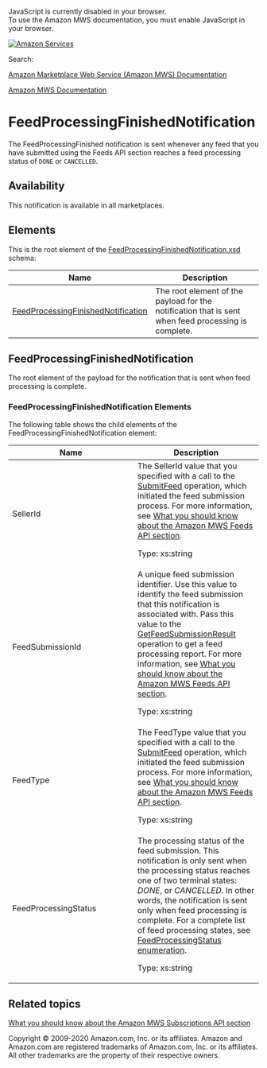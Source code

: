 <div id="MWSDX_noscript">

JavaScript is currently disabled in your browser.  
To use the Amazon MWS documentation, you must enable JavaScript in your
browser.

</div>

<div id="MWSDX_divtop">

[![Amazon
Services](https://images-na.ssl-images-amazon.com/images/G/08/mwsportal/fr_FR/amazonservices.gif "Amazon Services")](http://services.amazon.fr)

<div id="MWSDX_search">

<span id="MWSDX_searchlbl">Search:</span>

</div>

  
<span id="MWSDX_titlebar">[Amazon Marketplace Web Service (Amazon MWS)
Documentation](https://developer.amazonservices.fr/gp/mws/docs.html)</span>

</div>

<div id="MWSDX_divbottom">

<div id="MWSDX_divleft">

<div id="MWSDX_toc">

</div>

</div>

<div id="MWSDX_divright">

<div id="MWSDX_content">

<span id="MWSDX_breadcrumbs">[Amazon MWS
Documentation](https://developer.amazonservices.fr/gp/mws/docs.html)</span>

<div id="Notifications_FeedProcessingFinishedNotification"
class="nested0">

# FeedProcessingFinishedNotification

<div class="body">

<span class="ph">The <span
class="keyword parmname">FeedProcessingFinished</span> notification is
sent whenever any feed that you have submitted using the <span
class="ph">Feeds API section</span> reaches a feed processing status of
`DONE` or `CANCELLED`.</span>

<div class="section">

## Availability

This notification is available in all marketplaces.

</div>

<div class="section">

## Elements

This is the root element of the
<a href="https://m.media-amazon.com/images/G/01/mwsportal/doc/en_US/subscriptions/FeedProcessingFinishedNotification.xsd" class="xref">FeedProcessingFinishedNotification.xsd</a>
schema:

<div class="tablenoborder">

| Name                                                                                                                                                                                                          | Description                                                                                                                 |
|---------------------------------------------------------------------------------------------------------------------------------------------------------------------------------------------------------------|-----------------------------------------------------------------------------------------------------------------------------|
| <a href="#FeedProcessingFinishedNotification" class="xref" title="The root element of the payload for the notification that is sent when feed processing is complete.">FeedProcessingFinishedNotification</a> | <span class="ph">The root element of the payload for the notification that is sent when feed processing is complete.</span> |

</div>

</div>

</div>

<div id="FeedProcessingFinishedNotification" class="topic nested1">

## FeedProcessingFinishedNotification

<div class="body">

<span class="ph">The root element of the payload for the notification
that is sent when feed processing is complete.</span>

<div class="section">

### FeedProcessingFinishedNotification Elements

The following table shows the child elements of the <span
class="keyword parmname">FeedProcessingFinishedNotification</span>
element:

<div class="tablenoborder">

<table id="FeedProcessingFinishedNotification__table_v4j_lkj_ll" class="table" data-cellpadding="4" data-cellspacing="0" data-summary="" data-frame="border" data-border="1" data-rules="all">
<colgroup>
<col style="width: 50%" />
<col style="width: 50%" />
</colgroup>
<thead class="thead" data-align="left">
<tr class="header row">
<th id="d198584e169" class="entry" data-valign="top" width="50%">Name</th>
<th id="d198584e172" class="entry" data-valign="top" width="50%">Description</th>
</tr>
</thead>
<tbody class="tbody">
<tr class="odd row">
<td class="entry" data-valign="top" width="50%" headers="d198584e169 "><span class="keyword parmname">SellerId</span></td>
<td class="entry" data-valign="top" width="50%" headers="d198584e172 ">The <span class="keyword parmname">SellerId</span> value that you specified with a call to the <a href="../feeds/Feeds_SubmitFeed.md" class="xref">SubmitFeed</a> operation, which initiated the feed submission process. For more information, see <a href="../feeds/Feeds_Overview.md" class="xref">What you should know about the Amazon MWS Feeds API section</a>.
<p><span class="ph">Type: xs:string</span></p></td>
</tr>
<tr class="even row">
<td class="entry" data-valign="top" width="50%" headers="d198584e169 "><span class="keyword parmname">FeedSubmissionId</span></td>
<td class="entry" data-valign="top" width="50%" headers="d198584e172 "><span class="ph">A unique feed submission identifier.</span> Use this value to identify the feed submission that this notification is associated with. Pass this value to the <a href="../feeds/Feeds_GetFeedSubmissionResult.md" class="xref">GetFeedSubmissionResult</a> operation to get a feed processing report. For more information, see <a href="../feeds/Feeds_Overview.md" class="xref">What you should know about the Amazon MWS Feeds API section</a>.
<p><span class="ph">Type: xs:string</span></p></td>
</tr>
<tr class="odd row">
<td class="entry" data-valign="top" width="50%" headers="d198584e169 "><span class="keyword parmname">FeedType</span></td>
<td class="entry" data-valign="top" width="50%" headers="d198584e172 ">The <span class="keyword parmname">FeedType</span> value that you specified with a call to the <a href="../feeds/Feeds_SubmitFeed.md" class="xref">SubmitFeed</a> operation, which initiated the feed submission process. For more information, see <a href="../feeds/Feeds_Overview.md" class="xref">What you should know about the Amazon MWS Feeds API section</a>.
<p><span class="ph">Type: xs:string</span></p></td>
</tr>
<tr id="FeedProcessingFinishedNotification__FulfillmentOrderStatus_row" class="even row">
<td class="entry" data-valign="top" width="50%" headers="d198584e169 "><span class="keyword parmname">FeedProcessingStatus</span></td>
<td class="entry" data-valign="top" width="50%" headers="d198584e172 ">The processing status of the feed submission. This notification is only sent when the processing status reaches one of two terminal states: <var class="keyword varname">DONE</var>, or <var class="keyword varname">CANCELLED</var>. In other words, the notification is sent only when feed processing is complete. For a complete list of feed processing states, see <a href="../feeds/Feeds_FeedProcessingStatus.md" class="xref">FeedProcessingStatus enumeration</a>.
<p><span class="ph">Type: xs:string</span></p></td>
</tr>
</tbody>
</table>

</div>

</div>

</div>

</div>

<div id="RelatedTopics" class="topic nested1">

## Related topics

<div class="body">

<a href="../subscriptions/Subscriptions_Overview.md" class="xref">What you should know about the Amazon MWS Subscriptions API section</a>

</div>

</div>

</div>

<div id="MWSDX_footer">

Copyright © 2009-2020 Amazon.com, Inc. or its affiliates. Amazon and
Amazon.com are registered trademarks of Amazon.com, Inc. or its
affiliates. All other trademarks are the property of their respective
owners.

</div>

</div>

</div>

<div style="clear: both;">

</div>

</div>
